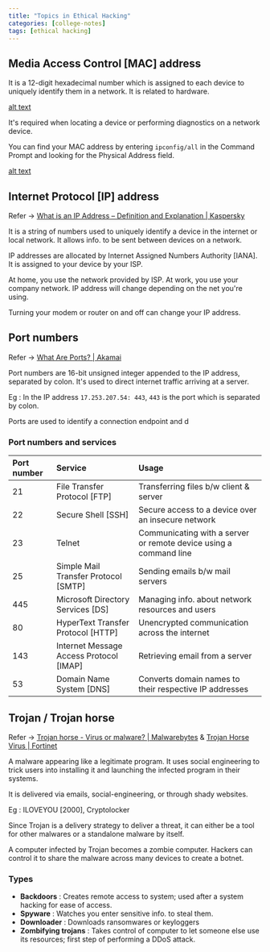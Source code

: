 ```yaml
---
title: "Topics in Ethical Hacking"
categories: [college-notes]
tags: [ethical hacking]
---
```


## Media Access Control [MAC] address

It is a 12-digit hexadecimal number which is assigned to each device to uniquely identify them in a network. It is related to hardware.

[alt text](../../assets/images/mac-address.webp)

It's required when locating a device or performing diagnostics on a network device.

You can find your MAC address by entering ``ipconfig/all`` in the Command Prompt and looking for the Physical Address field.

[alt text](../../assets/images/found-mac.png)

## Internet Protocol [IP] address

Refer -> [What is an IP Address – Definition and Explanation | Kaspersky](https://www.kaspersky.com/resource-center/definitions/what-is-an-ip-address)

It is a string of numbers used to uniquely identify a device in the internet or local network. It allows info. to be sent between devices on a network.

IP addresses are allocated by Internet Assigned Numbers Authority [IANA]. It is assigned to your device by your ISP.

At home, you use the network provided by ISP. At work, you use your company network. IP address will change depending on the net you're using.

Turning your modem or router on and off can change your IP address.

## Port numbers

Refer -> [What Are Ports? | Akamai](https://www.akamai.com/glossary/what-are-ports)

Port numbers are 16-bit unsigned integer appended to the IP address, separated by colon. It's used to direct internet traffic arriving at a server.

Eg : In the IP address `17.253.207.54: 443`, `443` is the port which is separated by colon.

Ports are used to identify a connection endpoint and d

### Port numbers and services

| Port number | Service | Usage |
| :------ |:--- | :--- |
| 21 | File Transfer Protocol [FTP] | Transferring files b/w client & server |
| 22 | Secure Shell [SSH] | Secure access to a device over an insecure network |
| 23 | Telnet | Communicating with a server or remote device using a command line |
| 25 | Simple Mail Transfer Protocol [SMTP] | Sending emails b/w mail servers |
| 445 | Microsoft Directory Services [DS] | Managing info. about network resources and users |
| 80 | HyperText Transfer Protocol [HTTP] | Unencrypted communication across the internet |
| 143 | Internet Message Access Protocol [IMAP] | Retrieving email from a server |
| 53 | Domain Name System [DNS] | Converts domain names to their respective IP addresses |

## Trojan / Trojan horse

Refer -> [Trojan horse - Virus or malware? | Malwarebytes](https://www.malwarebytes.com/trojan) & [Trojan Horse Virus | Fortinet](https://www.fortinet.com/resources/cyberglossary/trojan-horse-virus)

A malware appearing like a legitimate program. It uses social engineering to trick users into installing it and launching the infected program in their systems.

It is delivered via emails, social-engineering, or through shady websites.

Eg : ILOVEYOU [2000], Cryptolocker

Since Trojan is a delivery strategy to deliver a threat, it can either be a tool for other malwares or a standalone malware by itself.

A computer infected by Trojan becomes a zombie computer. Hackers can control it to share the malware across many devices to create a botnet.

### Types

- **Backdoors** : Creates remote access to system; used after a system hacking for ease of access.
- **Spyware** : Watches you enter sensitive info. to steal them.
- **Downloader** : Downloads ransomwares or keyloggers
- **Zombifying trojans** : Takes control of computer to let someone else use its resources; first step of performing a DDoS attack.
